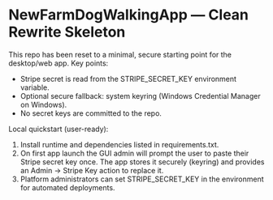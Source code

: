 # NewFarmDogWalkingApp — Clean Rewrite Skeleton

This repo has been reset to a minimal, secure starting point for the desktop/web app.
Key points:
- Stripe secret is read from the STRIPE_SECRET_KEY environment variable.
- Optional secure fallback: system keyring (Windows Credential Manager on Windows).
- No secret keys are committed to the repo.

Local quickstart (user-ready):
1) Install runtime and dependencies listed in requirements.txt.
2) On first app launch the GUI admin will prompt the user to paste their Stripe secret key once.
   The app stores it securely (keyring) and provides an Admin → Stripe Key action to replace it.
3) Platform administrators can set STRIPE_SECRET_KEY in the environment for automated deployments.